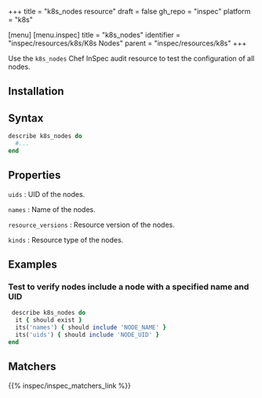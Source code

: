 +++
title = "k8s_nodes resource"
draft = false
gh_repo = "inspec"
platform = "k8s"

[menu]
[menu.inspec]
title = "k8s_nodes"
identifier = "inspec/resources/k8s/K8s Nodes"
parent = "inspec/resources/k8s"
+++

Use the `k8s_nodes` Chef InSpec audit resource to test the configuration of all nodes.

## Installation

## Syntax

```ruby
describe k8s_nodes do
  #...
end
```

## Properties

`uids`
: UID of the nodes.

`names`
: Name of the nodes.

`resource_versions`
: Resource version of the nodes.

`kinds`
: Resource type of the nodes.

## Examples

### Test to verify nodes include a node with a specified name and UID

```ruby
 describe k8s_nodes do
  it { should exist }
  its('names') { should include 'NODE_NAME' }
  its('uids') { should include 'NODE_UID' }
end
```

## Matchers

{{% inspec/inspec_matchers_link %}}
